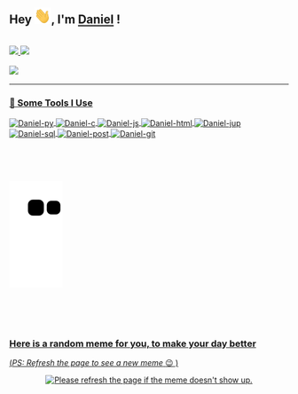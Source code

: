 <h2>Hey <img  src="https://raw.githubusercontent.com/ABSphreak/ABSphreak/master/gifs/Hi.gif" width="30px">, I'm <a href="https://github.com/danielhuf">Daniel</a> !</h2>
<br>
<div align="left">
  <a href="https://github.com/danielhuf">
  <img height="140em" src="https://github-readme-stats.vercel.app/api?username=danielhuf&show_icons=true&theme=tokyonight&include_all_commits=true&count_private=True"/>
  <img height="140em" src="https://github-readme-stats.vercel.app/api/top-langs/?username=danielhuf&layout=compact&langs_count=16&theme=tokyonight"/>
</div>
<br>
  
<img height="140em" src="https://media1.giphy.com/media/13HgwGsXF0aiGY/giphy.gif" />

---

### 🚀 Some Tools I Use
<div style="display: inline_block">
  <img align="center" alt="Daniel-py" height="30" width="40" src="https://cdn.jsdelivr.net/gh/devicons/devicon/icons/python/python-original.svg"/>
  <img align="center" alt="Daniel-c" height="30" width="40" src="https://cdn.jsdelivr.net/gh/devicons/devicon/icons/c/c-original.svg"/>  
  <img align="center" alt="Daniel-js" height="30" width="40" src="https://cdn.jsdelivr.net/gh/devicons/devicon/icons/javascript/javascript-original.svg"/>  
  <img align="center" alt="Daniel-html" height="30" width="40" src="https://cdn.jsdelivr.net/gh/devicons/devicon/icons/html5/html5-original.svg"/>
  <img align="center" alt="Daniel-jup" height="30" width="40" src="https://cdn.jsdelivr.net/gh/devicons/devicon/icons/jupyter/jupyter-original.svg"/>
  <img align="center" alt="Daniel-sql" height="30" width="40" src="https://cdn.jsdelivr.net/gh/devicons/devicon/icons/mysql/mysql-original-wordmark.svg"/>
  <img align="center" alt="Daniel-post" height="30" width="40" src="https://cdn.jsdelivr.net/gh/devicons/devicon/icons/postgresql/postgresql-original-wordmark.svg"/>
  <img align="center" alt="Daniel-git" height="30" width="40" src="https://cdn.jsdelivr.net/gh/devicons/devicon/icons/gitlab/gitlab-original.svg"/>
</div>
  
 ##
<br><br>

![Snake animation](https://github.com/danielhuf/danielhuf/blob/output/github-contribution-grid-snake.svg)
  
<br><br><br>

### Here is a random meme for you, to make your day better
(*PS: Refresh the page to see a new meme* :wink: )
  
<div align="center">
  <a href="https://github.com/techytushar/random-memer"><img src='https://random-memer.herokuapp.com/' title="Meme" alt="Please refresh the page if the meme doesn't show up." height="400"></a>
</div>
